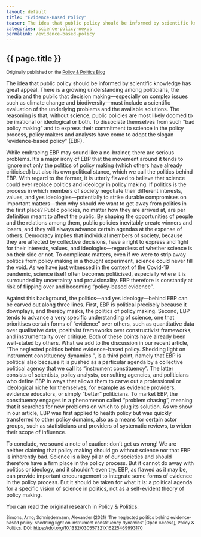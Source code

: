 ```yaml
---
layout: default
title: "Evidence-Based Policy"
teaser: The idea that public policy should be informed by scientific knowledge has great appeal. But there is more “politics” to “evidence-based policy” than you might expect
categories: science-policy-nexus
permalink: /evidence-based-policy
---
```


## {{ page.title }}

<small>Originally published on the [Policy & Politics Blog](https://policyandpoliticsblog.com/2021/07/07/why-evidence-based-policy-is-political)</small>

The idea that public policy should be informed by scientific knowledge has great appeal. There is a growing understanding among politicians, the media and the public that decision making—especially on complex issues such as climate change and biodiversity—must include a scientific evaluation of the underlying problems and the available solutions. The reasoning is that, without science, public policies are most likely doomed to be irrational or ideological or both. To dissociate themselves from such “bad policy making” and to express their commitment to science in the policy process, policy makers and analysts have come to adopt the slogan “evidence-based policy” (EBP).

While embracing EBP may sound like a no-brainer, there are serious problems. It’s a major irony of EBP that the movement around it tends to ignore not only the politics of policy making (which others have already criticised) but also its own political stance, which we call the politics behind EBP. With regard to the former, it is utterly flawed to believe that science could ever replace politics and ideology in policy making. If politics is the process in which members of society negotiate their different interests, values, and yes ideologies—potentially to strike durable compromises on important matters—then why should we want to get away from politics in the first place? Public policies, no matter how they are arrived at, are per definition meant to affect the public. By shaping the opportunities of people and the relations among them, public policies inevitably create winners and losers, and they will always advance certain agendas at the expense of others. Democracy implies that individual members of society, because they are affected by collective decisions, have a right to express and fight for their interests, values, and ideologies—regardless of whether science is on their side or not. To complicate matters, even if we were to strip away politics from policy making in a thought experiment, science could never fill the void. As we have just witnessed in the context of the Covid-19 pandemic, science itself often becomes politicised, especially where it is surrounded by uncertainty and provisionality. EBP therefore is constantly at risk of flipping over and becoming “policy-based evidence”.

Against this background, the politics—and yes ideology—behind EBP can be carved out along three lines. First, EBP is political precisely because it downplays, and thereby masks, the politics of policy making. Second, EBP tends to advance a very specific understanding of science, one that prioritises certain forms of “evidence” over others, such as quantitative data over qualitative data, positivist frameworks over constructivist frameworks, and instrumentality over critique. Both of these points have already been well-stated by others. What we add to the discussion in our recent article, “The neglected politics behind evidence-based policy. Shedding light on instrument constituency dynamics ”, is a third point, namely that EBP is political also because it is pushed as a particular agenda by a collective political agency that we call its “instrument constituency”. The latter consists of scientists, policy analysts, consulting agencies, and politicians who define EBP in ways that allows them to carve out a professional or ideological niche for themselves, for example as evidence providers, evidence educators, or simply “better” politicians. To market EBP, the constituency engages in a phenomenon called “problem chasing”, meaning that it searches for new problems on which to plug its solution. As we show in our article, EBP was first applied to health policy but was quickly transferred to other policy domains, also as a means for certain actor groups, such as statisticians and providers of systematic reviews, to widen their scope of influence.

To conclude, we sound a note of caution: don’t get us wrong! We are neither claiming that policy making should go without science nor that EBP is inherently bad. Science is a key pillar of our societies and should therefore have a firm place in the policy process. But it cannot do away with politics or ideology, and it shouldn’t even try. EBP, as flawed as it may be, can provide important encouragement to integrate some forms of evidence in the policy process. But it should be taken for what it is: a political agenda for a specific vision of science in politics, not as a self-evident theory of policy making.

You can read the original research in Policy & Politics:

<small>Simons, Arno; Schniedermann, Alexander (2021) ‘The neglected politics behind evidence-based policy: shedding light on instrument constituency dynamics’ [Open Access],  Policy & Politics, DOI: https://doi.org/10.1332/030557321X16225469993170</small>
